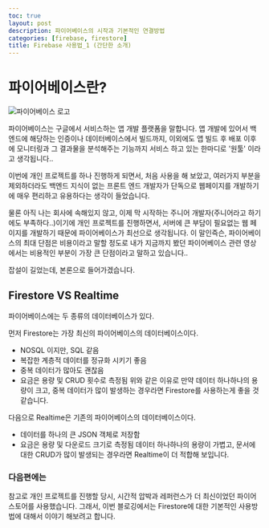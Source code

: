 ```yaml
---
toc: true
layout: post
description: 파이어베이스의 시작과 기본적인 연결방법
categories: [firebase, firestore]
title: Firebase 사용법_1 (간단한 소개)
---
```


# 파이어베이스란?

![파이어베이스 로고](https://user-images.githubusercontent.com/91720916/191197074-028a656b-7479-4a3d-a708-970900285e23.png)

파이어베이스는 구글에서 서비스하는 앱 개발 플랫폼을 말합니다. 앱 개발에 있어서 백엔드에 해당하는 인증이나 데이터베이스에서 빌드까지, 이외에도 앱 빌드 후 배포 이후에 모니터링과 그 결과물을 분석해주는 기능까지 서비스 하고 있는 한마디로 '원툴' 이라고 생각됩니다..

이번에 개인 프로젝트를 하나 진행하게 되면서, 처음 사용을 해 보았고, 여러가지 부분을 제외하더라도 백엔드 지식이 없는 프론트 엔드 개발자가 단독으로 웹페이지를 개발하기에 매우 편리하고 유용하다는 생각이 들었습니다.

물론 아직 나는 회사에 속해있지 않고, 이제 막 시작하는 주니어 개발자(주니어라고 하기에도 부족하다..)이기에 개인 프로젝트를 진행하면서, 서버에 큰 부담이 필요없는 웹 페이지를 개발하기 때문에 파이어베이스가 최선으로 생각됩니다. 이 말인즉슨, 파이어베이스의 최대 단점은 비용이라고 말할 정도로 내가 지금까지 봤던 파이어베이스 관련 영상에서는 비용적인 부분이 가장 큰 단점이라고 말하고 있습니다..

잡설이 길었는데, 본론으로 들어가겠습니다.

## Firestore VS Realtime

파이어베이스에는 두 종류의 데이터베이스가 있다.

먼저 Firestore는 가장 최신의 파이어베이스의 데이터베이스이다.

- NOSQL 이지만, SQL 같음
- 복잡한 계층적 데이터를 정규화 시키기 좋음
- 중복 데이터가 많아도 괜찮음
- 요금은 용량 및 CRUD 횟수로 측정됨
  위와 같은 이유로 만약 데이터 하나하나의 용량이 크고, 중복 데이터가 많이 발생하는 경우라면 Firestore를 사용하는게 좋을 것 같습니다.

다음으로 Realtime은 기존의 파이어베이스의 데이터베이스이다.

- 데이터를 하나의 큰 JSON 객체로 저장함
- 요금은 용량 및 다운로드 크기로 측정됨
  데이터 하나하나의 용량이 가볍고, 문서에대한 CRUD가 많이 발생되는 경우라면 Realtime이 더 적합해 보입니다.

### 다음편에는

참고로 개인 프로젝트를 진행할 당시, 시간적 압박과 레퍼런스가 더 최신이었던 파이어스토어를 사용했습니다.
그래서, 이번 블로깅에서는 Firestore에 대한 기본적인 사용방법에 대해서 이야기 해보려고 합니다.
